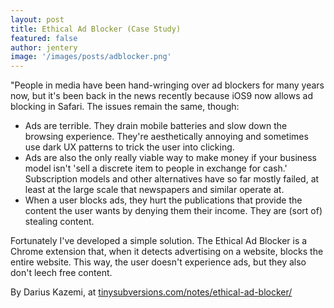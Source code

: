 ```yaml
---
layout: post
title: Ethical Ad Blocker (Case Study)  
featured: false
author: jentery
image: '/images/posts/adblocker.png'
---
```


"People in media have been hand-wringing over ad blockers for many years now, but it's been back in the news recently because iOS9 now allows ad blocking in Safari. The issues remain the same, though:

* Ads are terrible. They drain mobile batteries and slow down the browsing experience. They're aesthetically annoying and sometimes use dark UX patterns to trick the user into clicking.
* Ads are also the only really viable way to make money if your business model isn't 'sell a discrete item to people in exchange for cash.' Subscription models and other alternatives have so far mostly failed, at least at the large scale that newspapers and similar operate at.
* When a user blocks ads, they hurt the publications that provide the content the user wants by denying them their income. They are (sort of) stealing content.

Fortunately I've developed a simple solution. The Ethical Ad Blocker is a Chrome extension that, when it detects advertising on a website, blocks the entire website. This way, the user doesn't experience ads, but they also don't leech free content.

By Darius Kazemi, at [tinysubversions.com/notes/ethical-ad-blocker/](http://tinysubversions.com/notes/ethical-ad-blocker/)
